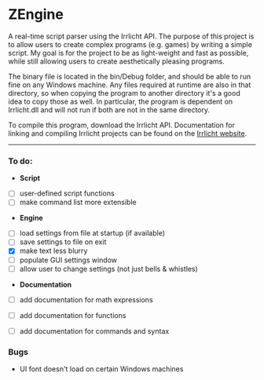 # ZEngine
A real-time script parser using the Irrlicht API.
The purpose of this project is to allow users to create complex programs (e.g. games) by writing a simple script. My goal is for the project to be as light-weight and fast as possible, while still allowing users to create aesthetically pleasing programs.

The binary file is located in the bin/Debug folder, and should be able to run fine on any Windows machine. Any files required at runtime are also in that directory, so when copying the program to another directory it's a good idea to copy those as well. In particular, the program is dependent on Irrlicht.dll and will not run if both are not in the same directory.

To compile this program, download the Irrlicht API.
Documentation for linking and compiling Irrlicht projects can be found on the [Irrlicht website](irrlicht.sourceforge.net "irrlicht.sourceforge.net").

--------------

### To do:
+ **Script**
 - [ ] user-defined script functions
 - [ ] make command list more extensible
+ **Engine**
 - [ ] load settings from file at startup (if available)
 - [ ] save settings to file on exit
 - [x] make text less blurry
 - [ ] populate GUI settings window
 - [ ] allow user to change settings (not just bells & whistles)
+ **Documentation**
 - [ ] add documentation for math expressions
 - [ ] add documentation for functions
 - [ ] add documentation for commands and syntax


### Bugs
+ UI font doesn't load on certain Windows machines